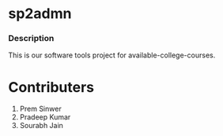 # sp2admn
<h3>Description</h3>
<p>This is our software tools project for available-college-courses. </p>

# Contributers
1. Prem Sinwer
2. Pradeep Kumar
3. Sourabh Jain

